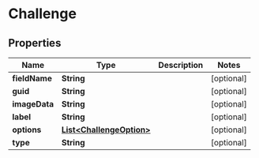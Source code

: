 
# Challenge

## Properties
Name | Type | Description | Notes
------------ | ------------- | ------------- | -------------
**fieldName** | **String** |  |  [optional]
**guid** | **String** |  |  [optional]
**imageData** | **String** |  |  [optional]
**label** | **String** |  |  [optional]
**options** | [**List&lt;ChallengeOption&gt;**](ChallengeOption.md) |  |  [optional]
**type** | **String** |  |  [optional]



